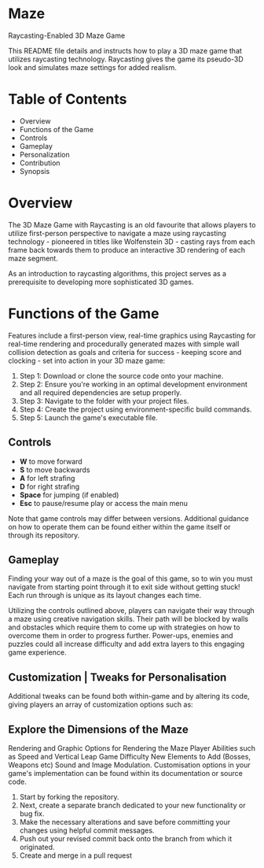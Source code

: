# Maze
Raycasting-Enabled 3D Maze Game

This README file details and instructs how to play a 3D maze game that utilizes raycasting technology. Raycasting gives the game its pseudo-3D look and simulates maze settings for added realism.

# Table of Contents
- Overview
- Functions of the Game 
- Controls
- Gameplay 
- Personalization
- Contribution 
- Synopsis

# Overview
The 3D Maze Game with Raycasting is an old favourite that allows players to utilize first-person perspective to navigate a maze using raycasting technology - pioneered in titles like Wolfenstein 3D - casting rays from each frame back towards them to produce an interactive 3D rendering of each maze segment.

As an introduction to raycasting algorithms, this project serves as a prerequisite to developing more sophisticated 3D games.

# Functions of the Game
Features include a first-person view, real-time graphics using Raycasting for real-time rendering and procedurally generated mazes with simple wall collision detection as goals and criteria for success - keeping score and clocking - set into action in your 3D maze game:

1. Step 1: Download or clone the source code onto your machine. 
2. Step 2: Ensure you're working in an optimal development environment and all required dependencies are setup properly. 
3. Step 3: Navigate to the folder with your project files.
4. Step 4: Create the project using environment-specific build commands. 
5. Step 5: Launch the game's executable file.


## Controls

- **W** to move forward
- **S** to move backwards 
- **A** for left strafing 
- **D** for right strafing 
- **Space** for jumping (if enabled) 
- **Esc** to pause/resume play or access the main menu

Note that game controls may differ between versions. Additional guidance on how to operate them can be found either within the game itself or through its repository.

## Gameplay
Finding your way out of a maze is the goal of this game, so to win you must navigate from starting point through it to exit side without getting stuck! Each run through is unique as its layout changes each time.

Utilizing the controls outlined above, players can navigate their way through a maze using creative navigation skills. Their path will be blocked by walls and obstacles which require them to come up with strategies on how to overcome them in order to progress further. Power-ups, enemies and puzzles could all increase difficulty and add extra layers to this engaging game experience.

## Customization | Tweaks for Personalisation
Additional tweaks can be found both within-game and by altering its code, giving players an array of customization options such as:

## Explore the Dimensions of the Maze
Rendering and Graphic Options for Rendering the Maze Player Abilities such as Speed and Vertical Leap Game Difficulty New Elements to Add (Bosses, Weapons etc) Sound and Image Modulation.
Customisation options in your game's implementation can be found within its documentation or source code.

1. Start by forking the repository. 
2. Next, create a separate branch dedicated to your new functionality or bug fix. 
3. Make the necessary alterations and save before committing your changes using helpful commit messages. 
4. Push out your revised commit back onto the branch from which it originated.
5. Create and merge in a pull request
